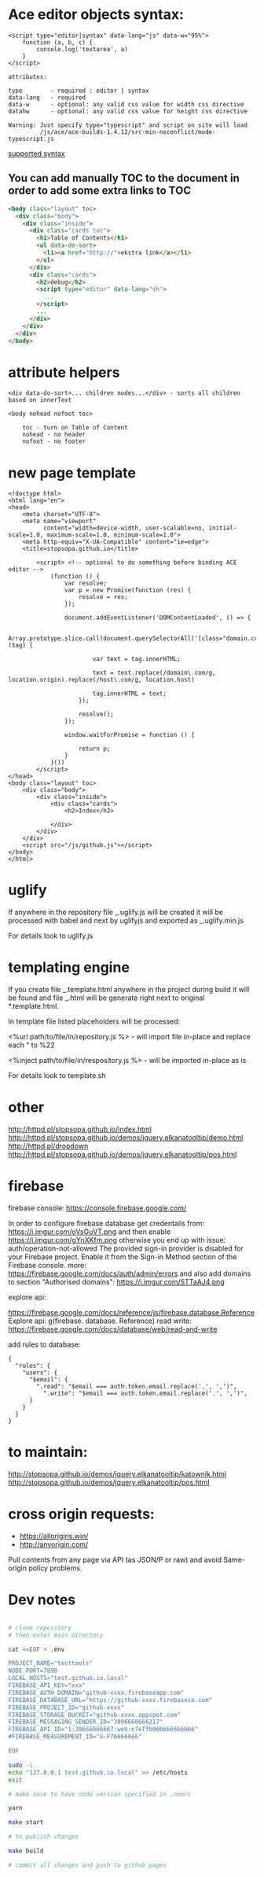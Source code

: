# Ace editor objects syntax:

    <script type="editor|syntax" data-lang="js" data-w="95%">
        function (a, b, c) {
            console.log('textarea', a)
        }
    </script>

    attributes:

    type        - required : editor | syntax
    data-lang   - required
    data-w      - optional: any valid css value for width css directive
    datahw      - optional: any valid css value for height css directive

    Warning: Just specify type="typescript" and script on site will load
             /js/ace/ace-builds-1.4.12/src-min-noconflict/mode-typescript.js

[supported syntax](https://github.com/ajaxorg/ace/blob/master/lib/ace/ext/modelist.js#L53)

## You can add manually TOC to the document in order to add some extra links to TOC

```html
<body class="layout" toc>
  <div class="body">
    <div class="inside">
      <div class="cards toc">
        <h1>Table of Contents</h1>
        <ul data-do-sort>
          <li><a href="http://">ekstra link</a></li>
        </ul>
      </div>
      <div class="cards">
        <h2>debug</h2>
        <script type="editor" data-lang="sh">
          ...
        </script>
        ...
      </div>
    </div>
  </div>
</body>
```

# attribute helpers

    <div data-do-sort>... children nodes...</div> - sorts all children based on innerText

    <body nohead nofoot toc>

        toc - turn on Table of Content
        nohead - no header
        nofoot - no footer

# new page template

    <!doctype html>
    <html lang="en">
    <head>
        <meta charset="UTF-8">
        <meta name="viewport"
              content="width=device-width, user-scalable=no, initial-scale=1.0, maximum-scale=1.0, minimum-scale=1.0">
        <meta http-equiv="X-UA-Compatible" content="ie=edge">
        <title>stopsopa.github.io</title>

            <script> <!-- optional to do something before binding ACE editor -->
                (function () {
                    var resolve;
                    var p = new Promise(function (res) {
                        resolve = res;
                    });

                    document.addEventListener('DOMContentLoaded', () => {

                        Array.prototype.slice.call(document.querySelectorAll('[class="domain.com"]')).forEach(function (tag) {

                            var text = tag.innerHTML;

                            text = text.replace(/domain\.com/g, location.origin).replace(/host\.com/g, location.host)

                            tag.innerHTML = text;
                        });

                        resolve();
                    });

                    window.waitForPromise = function () {

                        return p;
                    }
                }())
            </script>
    </head>
    <body class="layout" toc>
        <div class="body">
            <div class="inside">
                <div class="cards">
                    <h2>Index</h2>

                </div>
            </div>
        </div>
        <script src="/js/github.js"></script>
    </body>
    </html>

# uglify

If anywhere in the repository file _.uglify.js will be created it will be processed with babel and next by uglifyjs and exported as _.uglify.min.js

For details look to uglify.js

# templating engine

If you create file _.template.html anywhere in the project during build it will be found and file _.html will be generate right next to original \*.template.html.

In template file listed placeholders will be processed:

<%url path/to/file/in/repository.js %> - will import file in-place and replace each " to %22

<%inject path/to/file/in/respository.js %> - will be imported in-place as is

For details look to template.sh

# other

http://httpd.pl/stopsopa.github.io/index.html
http://httpd.pl/stopsopa.github.io/demos/jquery.elkanatooltip/demo.html
http://httpd.pl/dropdown
http://httpd.pl/stopsopa.github.io/demos/jquery.elkanatooltip/pos.html

# firebase

firebase console: https://console.firebase.google.com/

In order to configure firebase database get credentails from:
https://i.imgur.com/oVsGuVT.png
and then enable
https://i.imgur.com/gYnXKfm.png
otherwise you end up with issue:
auth/operation-not-allowed The provided sign-in provider is disabled for your Firebase project.
Enable it from the Sign-in Method section of the Firebase console.
more:
https://firebase.google.com/docs/auth/admin/errors
and also add domains to section "Authorised domains":
https://i.imgur.com/STTaAJ4.png

explore api:

https://firebase.google.com/docs/reference/js/firebase.database.Reference
Explore api:
g(firebase. database. Reference)
read write:
https://firebase.google.com/docs/database/web/read-and-write

add rules to database:

    {
      "rules": {
        "users": {
          "$email": {
            ".read": "$email === auth.token.email.replace('.', ',')",
              ".write": "$email === auth.token.email.replace('.', ',')",
          }
        }
      }
    }

# to maintain:

http://stopsopa.github.io/demos/jquery.elkanatooltip/katownik.html
http://stopsopa.github.io/demos/jquery.elkanatooltip/pos.html

# cross origin requests:

- https://allorigins.win/
- http://anyorigin.com/

Pull contents from any page via API (as JSON/P or raw) and avoid Same-origin policy problems.

# Dev notes

```bash

# clone repository
# then enter main directory

cat <<EOF > .env

PROJECT_NAME="testtools"
NODE_PORT=7898
LOCAL_HOSTS="test.github.io.local"
FIREBASE_API_KEY="xxx"
FIREBASE_AUTH_DOMAIN="github-xxxx.firebaseapp.com"
FIREBASE_DATABASE_URL="https://github-xxxx.firebaseio.com"
FIREBASE_PROJECT_ID="github-xxxx"
FIREBASE_STORAGE_BUCKET="github-xxxx.appspot.com"
FIREBASE_MESSAGING_SENDER_ID="3896666666217"
FIREBASE_API_ID="1:38666666667:web:c7effb066666666666"
#FIREBASE_MEASUREMENT_ID="G-F76666666"

EOF

sudo -i
echo "127.0.0.1 test.github.io.local" >> /etc/hosts
exit

# make sure to have node version specified in .nvmrc

yarn

make start

# to publish changes

make build

# commit all changes and push to github pages


```
